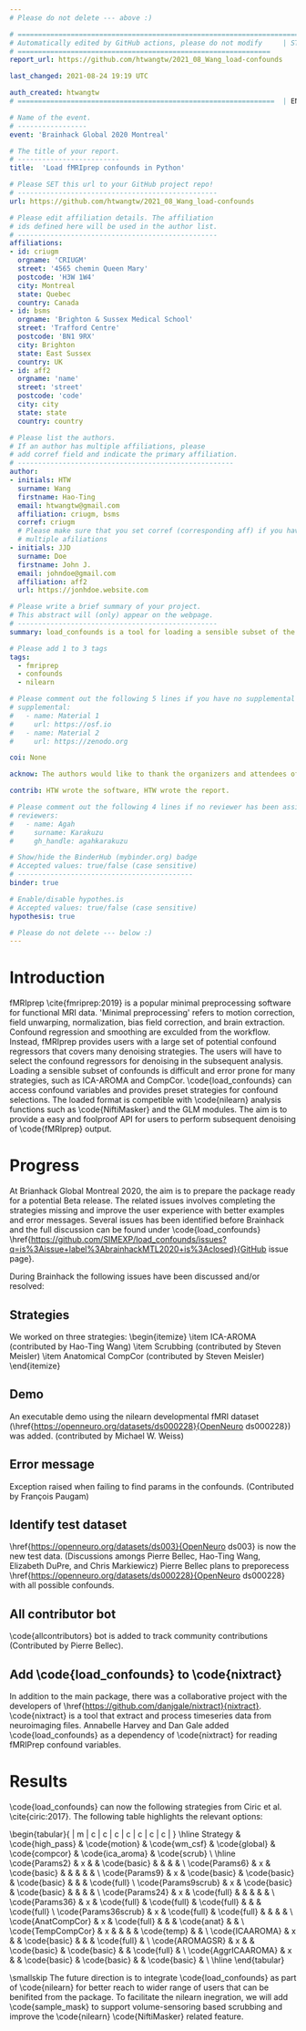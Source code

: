 ```yaml
---
# Please do not delete --- above :)

# ========================================================================
# Automatically edited by GitHub actions, please do not modify     | START
# ==============================================================
report_url: https://github.com/htwangtw/2021_08_Wang_load-confounds

last_changed: 2021-08-24 19:19 UTC

auth_created: htwangtw
# ===============================================================  | END

# Name of the event.
# -----------------
event: 'Brainhack Global 2020 Montreal'

# The title of your report.
# -------------------------
title:  'Load fMRIprep confounds in Python'

# Please SET this url to your GitHub project repo!
# -------------------------------------------------
url: https://github.com/htwangtw/2021_08_Wang_load-confounds

# Please edit affiliation details. The affiliation
# ids defined here will be used in the author list.
# -------------------------------------------------
affiliations:
- id: criugm
  orgname: 'CRIUGM'
  street: '4565 chemin Queen Mary'
  postcode: 'H3W 1W4'
  city: Montreal
  state: Quebec
  country: Canada
- id: bsms
  orgname: 'Brighton & Sussex Medical School'
  street: 'Trafford Centre'
  postcode: 'BN1 9RX'
  city: Brighton
  state: East Sussex
  country: UK
- id: aff2
  orgname: 'name'
  street: 'street'
  postcode: 'code'
  city: city
  state: state
  country: country

# Please list the authors.
# If an author has multiple affiliations, please
# add corref field and indicate the primary affiliation.
# -----------------------------------------------------
author:
- initials: HTW
  surname: Wang
  firstname: Hao-Ting
  email: htwangtw@gmail.com
  affiliation: criugm, bsms
  corref: criugm
  # Please make sure that you set corref (corresponding aff) if you have
  # multiple afiliations
- initials: JJD
  surname: Doe
  firstname: John J.
  email: johndoe@gmail.com
  affiliation: aff2
  url: https://jonhdoe.website.com

# Please write a brief summary of your project.
# This abstract will (only) appear on the webpage.
# -------------------------------------------------
summary: load_confounds is a tool for loading a sensible subset of the fMRI confounds generated with fMRIprep in python (Esteban et al., 2018). The outputs can be directly passes to nilearn NifitMasker for denoising. The aim at Brainhack MTL 2020 is to implement new strategies as well as imporving the existing functions and documentations for a potential Beta release.

# Please add 1 to 3 tags
tags:
  - fmriprep
  - confounds
  - nilearn

# Please comment out the following 5 lines if you have no supplemental material.
# supplemental:
#   - name: Material 1
#     url: https://osf.io
#   - name: Material 2
#     url: https://zenodo.org

coi: None

acknow: The authors would like to thank the organizers and attendees of Brainhack Global Montreal 2020.

contrib: HTW wrote the software, HTW wrote the report.

# Please comment out the following 4 lines if no reviewer has been assigned to you yet.
# reviewers:
#   - name: Agah
#     surname: Karakuzu
#     gh_handle: agahkarakuzu

# Show/hide the BinderHub (mybinder.org) badge
# Accepted values: true/false (case sensitive)
# -------------------------------------------
binder: true

# Enable/disable hypothes.is
# Accepted values: true/false (case sensitive)
hypothesis: true

# Please do not delete --- below :)
---
```


# Introduction

fMRIprep \cite{fmriprep:2019} is a popular minimal preprocessing software for functional MRI data.
'Minimal preprocessing' refers to motion correction, field unwarping, normalization, bias field correction, and brain extraction.
Confound regression and smoothing are exculded from the workflow.
Instead, fMRIprep provides users with a large set of potential confound regressors that covers many denoising strategies.
The users will have to select the confound regressors for denoising in the subsequent analysis.
Loading a sensible subset of confounds is difficult and error prone for many strategies, such as ICA-AROMA and CompCor.
\code{load\_confounds} can access confound variables and provides preset strategies for confound selections.
The loaded format is competible with \code{nilearn} analysis functions such as \code{NiftiMasker} and the GLM modules.
The aim is to provide a easy and foolproof API for users to perform subsequent denoising of \code{fMRIprep} output.

# Progress

At Brianhack Global Montreal 2020, the aim is to prepare the package ready for a potential Beta release.
The related issues involves completing the strategies missing and improve the user experience with better examples and error messages.
Several issues has been identified before Brainhack and the full discussion can be found under \code{load\_confounds} \href{https://github.com/SIMEXP/load_confounds/issues?q=is%3Aissue+label%3AbrainhackMTL2020+is%3Aclosed}{GitHub issue page}.

During Brainhack the following issues have been discussed and/or resolved:

## Strategies

We worked on three strategies:
\begin{itemize}
  \item ICA-AROMA (contributed by Hao-Ting Wang)
  \item Scrubbing (contributed by Steven Meisler)
  \item Anatomical CompCor (contributed by Steven Meisler)
\end{itemize}

## Demo

An executable demo using the nilearn developmental fMRI dataset (\href{https://openneuro.org/datasets/ds000228}{OpenNeuro ds000228}) was added. (contributed by Michael W. Weiss)

## Error message

Exception raised when failing to find params in the confounds. (Contributed by François Paugam)

## Identify test dataset

\href{https://openneuro.org/datasets/ds003}{OpenNeuro ds003} is now the new test data. (Discussions amongs Pierre Bellec, Hao-Ting Wang, Elizabeth DuPre, and Chris Markiewicz)
Pierre Bellec plans to preporecess \href{https://openneuro.org/datasets/ds000228}{OpenNeuro ds000228} with all possible confounds.

## All contributor bot

\code{allcontributors} bot is added to track community contributions (Contributed by Pierre Bellec).

## Add \code{load\_confounds} to \code{nixtract}

In addition to the main package, there was a collaborative project with the developers of \href{https://github.com/danjgale/nixtract}{nixtract}.
\code{nixtract} is a tool that extract and process timeseries data from neuroimaging files.
Annabelle Harvey and Dan Gale added \code{load\_confounds} as a dependency of \code{nixtract} for reading fMRIPrep confound variables.

# Results

\code{load\_confounds} can now the following strategies from Ciric et al. \cite{ciric:2017}. The following table highlights the relevant options:

\begin{tabular}{ | m | c | c | c |  c |  c |  c |  c |  }
  \hline
  Strategy             & \code{high\_pass} & \code{motion} & \code{wm\_csf} & \code{global} & \code{compcor} & \code{ica\_aroma} & \code{scrub} \\
  \hline
  \code{Params2}       & x                &               & \code{basic}  &               &                &                  &              \\
  \code{Params6}       & x                & \code{basic}  &               &               &                &                  &              \\
  \code{Params9}       & x                & \code{basic}  & \code{basic}  & \code{basic}  &                &                  & \code{full}  \\
  \code{Params9scrub}  & x                & \code{basic}  & \code{basic}  &               &                &                  &              \\
  \code{Params24}      & x                & \code{full}   &               &               &                &                  &              \\
  \code{Params36}      & x                & \code{full}   & \code{full}   & \code{full}   &                &                  & \code{full}  \\
  \code{Params36scrub} & x                & \code{full}   & \code{full}   &               &                &                  &              \\
  \code{AnatCompCor}   & x                & \code{full}   &               &               & \code{anat}    &                  &              \\
  \code{TempCompCor}   & x                &               &               &               & \code{temp}    &                  &              \\
  \code{ICAAROMA}      & x                &               & \code{basic}  &               &                & \code{full}      &              \\
  \code{AROMAGSR}      & x                &               & \code{basic}  & \code{basic}  &                & \code{full}      &              \\
  \code{AggrICAAROMA}  & x                &               & \code{basic}  & \code{basic}  &                & \code{basic}     &              \\
  \hline
\end{tabular}

\smallskip
The future direction is to integrate \code{load\_confounds} as part of \code{nilearn} for better reach to wider range of users that can be benifited from the package.
To facilitate the nilearn inegration, we will add \code{sample\_mask} to support volume-sensoring based scrubbing and improve the \code{nilearn} \code{NiftiMasker} related feature.
